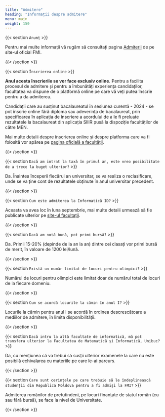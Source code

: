 ```yaml
---
title: "Admitere"
heading: "Informații despre admitere"
menu: main
weight: 150
---
```


{{< section `Anunț` >}}

Pentru mai multe informații vă rugăm să consultați pagina [Admiterii](https://fmi.unibuc.ro/admitere-licenta-iulie-2024/) de pe site-ul oficial FMI.

{{< /section >}}

{{< section `Înscrierea online` >}}

**Anul acesta înscrierile se vor face exclusiv online.**
Pentru a facilita procesul de admitere și pentru a îmbunătăți experiența candidaților, facultatea va dispune de o platformă online pe care vă veți putea înscrie pentru a da admiterea. 

Candidații care au susținut bacalaureatul în sesiunea curentă - 2024 - se pot înscrie online fără diploma sau adeverința de bacalaureat, prin specificarea în aplicația de înscriere a acordului de a le fi preluate rezultatele la bacalaureat din aplicația SIIIR pusă la dispoziție facultăților de către MEN. 

Mai multe detalii despre înscrierea online și despre platforma care va fi folosită vor apărea pe [pagina oficială a facultății](http://fmi.unibuc.ro/ro/admitere_licenta/examen_admitere_iulie_2020/).

{{< /section >}}

{{< section `Dacă am intrat la taxă în primul an, este vreo posibilitate de a trece la buget ulterior?` >}}

Da. Înaintea începerii fiecărui an universitar, se va realiza o reclasificare, unde se va ține cont de rezultatele obținute în anul universitar precedent.

{{< /section >}}

{{< section `Cum este admiterea la Informatică ID?` >}}

Aceasta va avea loc în luna septembrie, mai multe detalii urmează să fie publicate ulterior pe [site-ul facultații](https://fmi.unibuc.ro/admitere/).

{{< /section >}}

{{< section `Dacă am notă bună, pot primi bursă?` >}}

Da. Primii 15-20% (depinde de la an la an) dintre cei clasați vor primi bursă de merit, în valoare de 1200 lei/lună.

{{< /section >}}

{{< section `Există un număr limitat de locuri pentru olimpici?` >}}

Numărul de locuri pentru olimpici este limitat doar de numărul total de locuri de la fiecare domeniu.

{{< /section >}}

{{< section `Cum se acordă locurile la cămin în anul I?` >}}

Locurile la cămin pentru anul I se acordă în ordinea descrescătoare a mediilor de admitere, în limita disponibilității.

{{< /section >}}

{{< section `Dacă intru la altă facultate de informatică, mă pot transfera ulterior la Facultatea de
Matematică și Informatică, Unibuc?` >}}

Da, cu mențiunea că va trebui să susții ulterior examenele la care nu este posibilă echivalarea cu materiile pe care le-ai parcurs.

{{< /section >}}

{{< section `Care sunt cerințele pe care trebuie să le îndeplinească studenții din Republica Moldova
pentru a fi admiși la FMI?` >}}

Admiterea românilor de pretutindeni, pe locuri finanțate de statul român (cu sau
fără bursă), se face la nivel de Universitate.

{{< /section >}}
